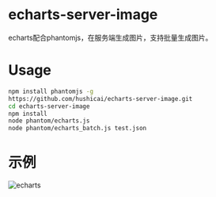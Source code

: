 # echarts-server-image

echarts配合phantomjs，在服务端生成图片，支持批量生成图片。

# Usage

```bash
npm install phantomjs -g
https://github.com/hushicai/echarts-server-image.git
cd echarts-server-image
npm install
node phantom/echarts.js
node phantom/echarts_batch.js test.json
```

# 示例

![echarts](./output/echarts.png)

